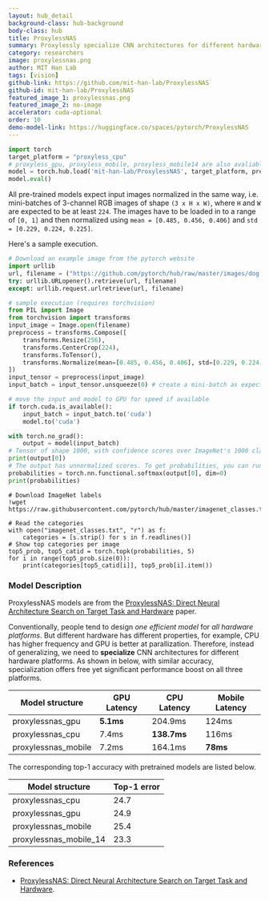 ```yaml
---
layout: hub_detail
background-class: hub-background
body-class: hub
title: ProxylessNAS
summary: Proxylessly specialize CNN architectures for different hardware platforms.
category: researchers
image: proxylessnas.png
author: MIT Han Lab
tags: [vision]
github-link: https://github.com/mit-han-lab/ProxylessNAS
github-id: mit-han-lab/ProxylessNAS
featured_image_1: proxylessnas.png
featured_image_2: no-image
accelerator: cuda-optional
order: 10
demo-model-link: https://huggingface.co/spaces/pytorch/ProxylessNAS
---
```


```python
import torch
target_platform = "proxyless_cpu"
# proxyless_gpu, proxyless_mobile, proxyless_mobile14 are also avaliable.
model = torch.hub.load('mit-han-lab/ProxylessNAS', target_platform, pretrained=True)
model.eval()
```

All pre-trained models expect input images normalized in the same way,
i.e. mini-batches of 3-channel RGB images of shape `(3 x H x W)`, where `H` and `W` are expected to be at least `224`.
The images have to be loaded in to a range of `[0, 1]` and then normalized using `mean = [0.485, 0.456, 0.406]`
and `std = [0.229, 0.224, 0.225]`.

Here's a sample execution.

```python
# Download an example image from the pytorch website
import urllib
url, filename = ("https://github.com/pytorch/hub/raw/master/images/dog.jpg", "dog.jpg")
try: urllib.URLopener().retrieve(url, filename)
except: urllib.request.urlretrieve(url, filename)
```

```python
# sample execution (requires torchvision)
from PIL import Image
from torchvision import transforms
input_image = Image.open(filename)
preprocess = transforms.Compose([
    transforms.Resize(256),
    transforms.CenterCrop(224),
    transforms.ToTensor(),
    transforms.Normalize(mean=[0.485, 0.456, 0.406], std=[0.229, 0.224, 0.225]),
])
input_tensor = preprocess(input_image)
input_batch = input_tensor.unsqueeze(0) # create a mini-batch as expected by the model

# move the input and model to GPU for speed if available
if torch.cuda.is_available():
    input_batch = input_batch.to('cuda')
    model.to('cuda')

with torch.no_grad():
    output = model(input_batch)
# Tensor of shape 1000, with confidence scores over ImageNet's 1000 classes
print(output[0])
# The output has unnormalized scores. To get probabilities, you can run a softmax on it.
probabilities = torch.nn.functional.softmax(output[0], dim=0)
print(probabilities)
```

```
# Download ImageNet labels
!wget https://raw.githubusercontent.com/pytorch/hub/master/imagenet_classes.txt
```

```
# Read the categories
with open("imagenet_classes.txt", "r") as f:
    categories = [s.strip() for s in f.readlines()]
# Show top categories per image
top5_prob, top5_catid = torch.topk(probabilities, 5)
for i in range(top5_prob.size(0)):
    print(categories[top5_catid[i]], top5_prob[i].item())
```

### Model Description

ProxylessNAS models are from the [ProxylessNAS: Direct Neural Architecture Search on Target Task and Hardware](https://arxiv.org/abs/1812.00332) paper.

Conventionally, people tend to design *one efficient model* for *all hardware platforms*. But different hardware has different properties, for example, CPU has higher frequency and GPU is better at parallization. Therefore, instead of generalizing, we need to **specialize** CNN architectures for different hardware platforms. As shown in below, with similar accuracy, specialization offers free yet significant performance boost on all three platforms.

| Model structure |  GPU Latency | CPU Latency | Mobile Latency
| --------------- | ----------- | ----------- | ----------- |
|  proxylessnas_gpu     |  **5.1ms**   | 204.9ms | 124ms |
|  proxylessnas_cpu     |  7.4ms   | **138.7ms** | 116ms |
|  proxylessnas_mobile  |  7.2ms   | 164.1ms | **78ms**  |

The corresponding top-1 accuracy with pretrained models are listed below.

| Model structure | Top-1 error |
| --------------- | ----------- |
|  proxylessnas_cpu     |  24.7 |
|  proxylessnas_gpu     |  24.9   |
|  proxylessnas_mobile  |  25.4   |
|  proxylessnas_mobile_14  |  23.3   |

### References

 - [ProxylessNAS: Direct Neural Architecture Search on Target Task and Hardware](https://arxiv.org/abs/1812.00332).
